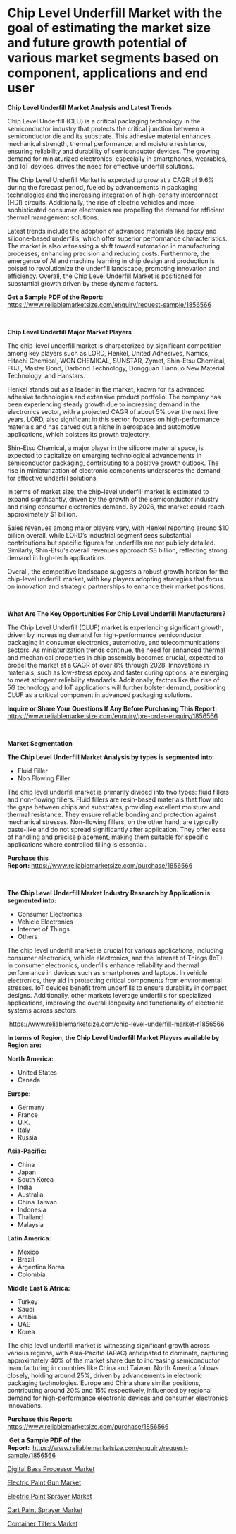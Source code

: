 <p><h1>Chip Level Underfill Market with the goal of estimating the market size and future growth potential of various market segments based on component, applications and end user</h1></p><p><strong>Chip Level Underfill Market Analysis and Latest Trends</strong></p>
<p><p>Chip Level Underfill (CLU) is a critical packaging technology in the semiconductor industry that protects the critical junction between a semiconductor die and its substrate. This adhesive material enhances mechanical strength, thermal performance, and moisture resistance, ensuring reliability and durability of semiconductor devices. The growing demand for miniaturized electronics, especially in smartphones, wearables, and IoT devices, drives the need for effective underfill solutions.</p><p>The Chip Level Underfill Market is expected to grow at a CAGR of 9.6% during the forecast period, fueled by advancements in packaging technologies and the increasing integration of high-density interconnect (HDI) circuits. Additionally, the rise of electric vehicles and more sophisticated consumer electronics are propelling the demand for efficient thermal management solutions. </p><p>Latest trends include the adoption of advanced materials like epoxy and silicone-based underfills, which offer superior performance characteristics. The market is also witnessing a shift toward automation in manufacturing processes, enhancing precision and reducing costs. Furthermore, the emergence of AI and machine learning in chip design and production is poised to revolutionize the underfill landscape, promoting innovation and efficiency. Overall, the Chip Level Underfill Market is positioned for substantial growth driven by these dynamic factors.</p></p>
<p><strong>Get a Sample PDF of the Report:&nbsp;</strong> <a href="https://www.reliablemarketsize.com/enquiry/request-sample/1856566?utm_campaign=1592&utm_medium=2&utm_source=Github&utm_content=ia&utm_term=20102024&utm_id=chip-level-underfill">https://www.reliablemarketsize.com/enquiry/request-sample/1856566</a></p>
<p>&nbsp;</p>
<p><strong>Chip Level Underfill Major Market Players</strong></p>
<p><p>The chip-level underfill market is characterized by significant competition among key players such as LORD, Henkel, United Adhesives, Namics, Hitachi Chemical, WON CHEMICAL, SUNSTAR, Zymet, Shin-Etsu Chemical, FUJI, Master Bond, Darbond Technology, Dongguan Tiannuo New Material Technology, and Hanstars. </p><p>Henkel stands out as a leader in the market, known for its advanced adhesive technologies and extensive product portfolio. The company has been experiencing steady growth due to increasing demand in the electronics sector, with a projected CAGR of about 5% over the next five years. LORD, also significant in this sector, focuses on high-performance materials and has carved out a niche in aerospace and automotive applications, which bolsters its growth trajectory.</p><p>Shin-Etsu Chemical, a major player in the silicone material space, is expected to capitalize on emerging technological advancements in semiconductor packaging, contributing to a positive growth outlook. The rise in miniaturization of electronic components underscores the demand for effective underfill solutions.</p><p>In terms of market size, the chip-level underfill market is estimated to expand significantly, driven by the growth of the semiconductor industry and rising consumer electronics demand. By 2026, the market could reach approximately $1 billion.</p><p>Sales revenues among major players vary, with Henkel reporting around $10 billion overall, while LORD’s industrial segment sees substantial contributions but specific figures for underfills are not publicly detailed. Similarly, Shin-Etsu's overall revenues approach $8 billion, reflecting strong demand in high-tech applications.</p><p>Overall, the competitive landscape suggests a robust growth horizon for the chip-level underfill market, with key players adopting strategies that focus on innovation and strategic partnerships to enhance their market positions.</p></p>
<p>&nbsp;</p>
<p><strong>What Are The Key Opportunities For Chip Level Underfill Manufacturers?</strong></p>
<p><p>The Chip Level Underfill (CLUF) market is experiencing significant growth, driven by increasing demand for high-performance semiconductor packaging in consumer electronics, automotive, and telecommunications sectors. As miniaturization trends continue, the need for enhanced thermal and mechanical properties in chip assembly becomes crucial, expected to propel the market at a CAGR of over 8% through 2028. Innovations in materials, such as low-stress epoxy and faster curing options, are emerging to meet stringent reliability standards. Additionally, factors like the rise of 5G technology and IoT applications will further bolster demand, positioning CLUF as a critical component in advanced packaging solutions.</p></p>
<p><strong>Inquire or Share Your Questions If Any Before Purchasing This Report:</strong> <a href="https://www.reliablemarketsize.com/enquiry/pre-order-enquiry/1856566?utm_campaign=1592&utm_medium=2&utm_source=Github&utm_content=ia&utm_term=20102024&utm_id=chip-level-underfill">https://www.reliablemarketsize.com/enquiry/pre-order-enquiry/1856566</a></p>
<p>&nbsp;</p>
<p><strong>Market Segmentation</strong></p>
<p><strong>The Chip Level Underfill Market Analysis by types is segmented into:</strong></p>
<p><ul><li>Fluid Filler</li><li>Non Flowing Filler</li></ul></p>
<p><p>The chip level underfill market is primarily divided into two types: fluid fillers and non-flowing fillers. Fluid fillers are resin-based materials that flow into the gaps between chips and substrates, providing excellent moisture and thermal resistance. They ensure reliable bonding and protection against mechanical stresses. Non-flowing fillers, on the other hand, are typically paste-like and do not spread significantly after application. They offer ease of handling and precise placement, making them suitable for specific applications where controlled filling is essential.</p></p>
<p><strong>Purchase this Report:&nbsp;</strong><a href="https://www.reliablemarketsize.com/purchase/1856566?utm_campaign=1592&utm_medium=2&utm_source=Github&utm_content=ia&utm_term=20102024&utm_id=chip-level-underfill">https://www.reliablemarketsize.com/purchase/1856566</a></p>
<p>&nbsp;</p>
<p><strong>The Chip Level Underfill Market Industry Research by Application is segmented into:</strong></p>
<p><ul><li>Consumer Electronics</li><li>Vehicle Electronics</li><li>Internet of Things</li><li>Others</li></ul></p>
<p><p>The chip level underfill market is crucial for various applications, including consumer electronics, vehicle electronics, and the Internet of Things (IoT). In consumer electronics, underfills enhance reliability and thermal performance in devices such as smartphones and laptops. In vehicle electronics, they aid in protecting critical components from environmental stresses. IoT devices benefit from underfills to ensure durability in compact designs. Additionally, other markets leverage underfills for specialized applications, improving the overall longevity and functionality of electronic systems across sectors.</p></p>
<p><a href="https://www.reliablemarketsize.com/chip-level-underfill-market-r1856566?utm_campaign=1592&utm_medium=2&utm_source=Github&utm_content=ia&utm_term=20102024&utm_id=chip-level-underfill">&nbsp;https://www.reliablemarketsize.com/chip-level-underfill-market-r1856566</a></p>
<p><strong>In terms of Region, the Chip Level Underfill Market Players available by Region are:</strong></p>
<p>
    <p> <strong> North America: </strong>
        <ul>
            <li>United States</li>
            <li>Canada</li>
        </ul>
        </p> 
    <p> <strong> Europe: </strong>
        <ul>
            <li>Germany</li>
            <li>France</li>
            <li>U.K.</li>
            <li>Italy</li>
            <li>Russia</li>
        </ul>
        </p> 
    <p> <strong> Asia-Pacific: </strong>
        <ul>
            <li>China</li>
            <li>Japan</li>
            <li>South Korea</li>
            <li>India</li>
            <li>Australia</li>
            <li>China Taiwan</li>
            <li>Indonesia</li>
            <li>Thailand</li>
            <li>Malaysia</li>
        </ul>
        </p> 
    <p> <strong> Latin America: </strong>
        <ul>
            <li>Mexico</li>
            <li>Brazil</li>
            <li>Argentina Korea</li>
            <li>Colombia</li>
        </ul>
        </p> 
    <p> <strong> Middle East & Africa: </strong>
        <ul>
            <li>Turkey</li>
            <li>Saudi</li>
            <li>Arabia</li>
            <li>UAE</li>
            <li>Korea</li>
        </ul>
    </p>
    </p>
<p><p>The chip level underfill market is witnessing significant growth across various regions, with Asia-Pacific (APAC) anticipated to dominate, capturing approximately 40% of the market share due to increasing semiconductor manufacturing in countries like China and Taiwan. North America follows closely, holding around 25%, driven by advancements in electronic packaging technologies. Europe and China share similar positions, contributing around 20% and 15% respectively, influenced by regional demand for high-performance electronic devices and consumer electronics innovations.</p></p>
<p><strong>Purchase this Report: </strong><a href="https://www.reliablemarketsize.com/purchase/1856566?utm_campaign=1592&utm_medium=2&utm_source=Github&utm_content=ia&utm_term=20102024&utm_id=chip-level-underfill">https://www.reliablemarketsize.com/purchase/1856566</a></p>
<p>&nbsp;<strong>Get a Sample PDF of the Report:&nbsp;&nbsp;</strong><a href="https://www.reliablemarketsize.com/enquiry/request-sample/1856566?utm_campaign=1592&utm_medium=2&utm_source=Github&utm_content=ia&utm_term=20102024&utm_id=chip-level-underfill">https://www.reliablemarketsize.com/enquiry/request-sample/1856566</a></p>
<p><strong></strong></p>
<p><p><a href="https://www.linkedin.com/pulse/digital-bass-processor-market-trends-insights-type-application-zlvfc?utm_campaign=1592&utm_medium=2&utm_source=Github&utm_content=ia&utm_term=20102024&utm_id=chip-level-underfill">Digital Bass Processor Market</a></p><p><a href="https://www.linkedin.com/pulse/global-electric-paint-gun-market-focus-product-type-c2jpe?utm_campaign=1592&utm_medium=2&utm_source=Github&utm_content=ia&utm_term=20102024&utm_id=chip-level-underfill">Electric Paint Gun Market</a></p><p><a href="https://www.linkedin.com/pulse/in-depth-analysis-global-electric-paint-sprayer-market-scope-rnzuc?utm_campaign=1592&utm_medium=2&utm_source=Github&utm_content=ia&utm_term=20102024&utm_id=chip-level-underfill">Electric Paint Sprayer Market</a></p><p><a href="https://www.linkedin.com/pulse/cart-paint-sprayer-market-growth-outlook-from-2024-2031-t4wre?utm_campaign=1592&utm_medium=2&utm_source=Github&utm_content=ia&utm_term=20102024&utm_id=chip-level-underfill">Cart Paint Sprayer Market</a></p><p><a href="https://www.linkedin.com/pulse/container-tilters-market-size-segmentation-trends-growth-analysis-llymc?utm_campaign=1592&utm_medium=2&utm_source=Github&utm_content=ia&utm_term=20102024&utm_id=chip-level-underfill">Container Tilters Market</a></p></p>